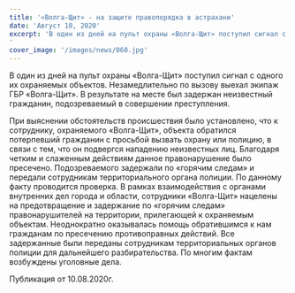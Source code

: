```yaml
---
title: '«Волга-Щит» - на защите правопорядка в астрахани'
date: 'Август 10, 2020'
excerpt: 'В один из дней на пульт охраны «Волга-Щит» поступил сигнал с одного их охраняемых объектов. Незамедлительно по вызову выехал экипаж ГБР «Волга-Щит». В результате на месте был задержан неизвестный гражданин, подозреваемый в совершении преступления.
'
cover_image: '/images/news/060.jpg'
---
```


В один из дней на пульт охраны «Волга-Щит» поступил сигнал с одного их охраняемых объектов. Незамедлительно по вызову выехал экипаж ГБР «Волга-Щит». В результате на месте был задержан неизвестный гражданин, подозреваемый в совершении преступления.

При выяснении обстоятельств происшествия было установлено, что к сотруднику, охраняемого «Волга-Щит», объекта обратился потерпевший гражданин с просьбой вызвать охрану или полицию, в связи с тем, что он подвергся нападению неизвестных лиц.
Благодаря четким и слаженным действиям данное правонарушение было пресечено. Подозреваемого задержали по «горячим следам» и передали сотрудникам территориального органа полиции. По данному факту проводится проверка.
В рамках взаимодействия с органами внутренних дел города и области, сотрудники «Волга-Щит» нацелены на предотвращение и задержание по «горячим следам» правонарушителей на территории, прилегающей к охраняемым объектам. Неоднократно оказывалась помощь обратившимся к нам гражданам по пресечению противоправных действий. Все задержанные были переданы сотрудникам территориальных органов полиции для дальнейшего разбирательства. По многим фактам возбуждены уголовные дела.

Публикация от 10.08.2020г.
